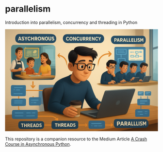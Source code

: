 # parallelism
Introduction into parallelism, concurrency and threading in Python

<img src = "concurrency.png">

This repository is a companion resource to the Medium Article [A Crash Course in Asynchronous Python](https://medium.com/mitb-for-all/a-crash-course-in-asynchronous-python-12e0cc523033).

